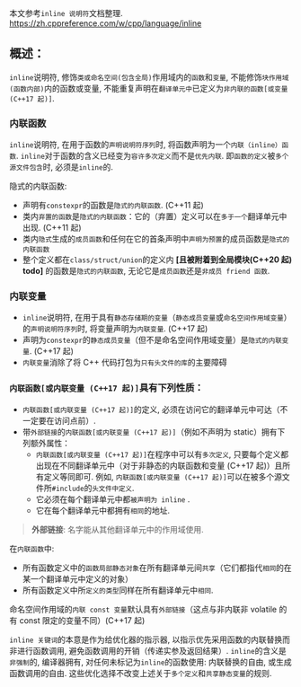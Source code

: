 本文参考`inline 说明符`文档整理.
https://zh.cppreference.com/w/cpp/language/inline

## 概述：

`inline`说明符, 修饰`类或命名空间(包含全局)`作用域内的`函数`和`变量`, 不能修饰`块作用域(函数内部)`内的函数或变量, 不能重复声明在`翻译单元中`已定义为`非内联的函数[或变量 (C++17 起)]`.

### 内联函数

`inline`说明符, 在用于函数的`声明说明符序列`时, 将函数声明为一个`内联（inline）函数`.
`inline`对于函数的含义已经变为`容许多次定义`而不是`优先内联`. 即`函数的定义`被`多个源文件包含`时, 必须是`inline`的.

隐式的内联函数:

- 声明有`constexpr`的函数是`隐式的内联函数`. (C++11 起)
- 类内`弃置的函数`是`隐式的内联函数`：它的（弃置）定义可以在`多于一个`翻译单元中出现. (C++11 起)
- 类内`隐式`生成的`成员函数`和任何在它的首条声明中`声明为预置`的成员函数是`隐式的内联函数`
- 整个定义都在`class/struct/union`的定义内 **[且被附着到全局模块(C++20 起) todo]** 的函数是`隐式的内联函数`, 无论它是`成员函数`还是`非成员 friend 函数`.

### 内联变量

- `inline`说明符, 在用于具有`静态存储期的变量`（`静态成员变量`或`命名空间作用域变量`）的`声明说明符序列`时, 将变量声明为`内联变量`. (C++17 起)
- 声明为`constexpr`的`静态成员变量`（但不是命名空间作用域变量）是`隐式的内联变量`. (C++17 起)
- `内联变量`消除了将 C++ 代码打包为`只有头文件的库`的主要障碍

### `内联函数[或内联变量 (C++17 起)]`具有下列性质：

- `内联函数[或内联变量 (C++17 起)]`的定义, 必须在访问它的翻译单元中可达（不一定要在访问点前）.
- 带`外部链接`的`内联函数[或内联变量 (C++17 起)]`（例如不声明为 static）拥有下列额外属性：
  - `内联函数[或内联变量 (C++17 起)]`在程序中可以有`多次定义`, 只要每个定义都出现在不同翻译单元中（对于非静态的内联函数和变量 (C++17 起)）且所有定义等同即可. 例如, `内联函数[或内联变量 (C++17 起)]`可以在被多个源文件所`#include`的`头文件中定义`.
  - 它必须在每个翻译单元中都`被声明为 inline` .
  - 它在每个翻译单元中都拥有`相同`的地址.

> **外部链接**: 名字能从其他翻译单元中的作用域使用.

在`内联函数`中:

- 所有函数定义中的`函数局部静态对象`在所有翻译单元间`共享`（它们都指代`相同`的在某一个翻译单元中定义的对象）
- 所有函数定义中所`定义的类型`同样在所有翻译单元中`相同`.

命名空间作用域的`内联 const 变量`默认具有`外部链接`（这点与非内联非 volatile 的有 const 限定的变量不同）(C++17 起)

`inline 关键词`的本意是作为给优化器的指示器, 以指示优先采用函数的内联替换而非进行函数调用, 避免函数调用的开销（传递实参及返回结果）. `inline`的含义是`非强制`的, 编译器拥有, 对任何未标记为`inline`的函数使用: 内联替换的自由, 或生成函数调用的自由. 这些优化选择不改变上述关于`多个定义`和`共享静态变量`的规则.
